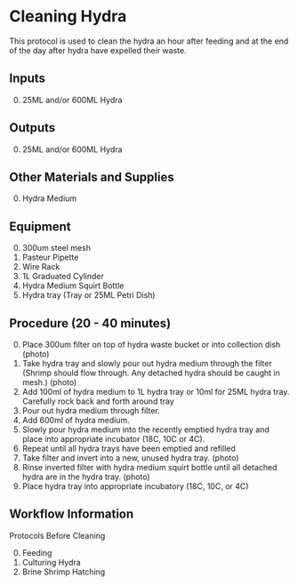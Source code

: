 Cleaning Hydra
===

This protocol is used to clean the hydra an hour after feeding and at the end of the day after hydra have expelled their waste.

Inputs
---
0. 25ML and/or 600ML Hydra

Outputs
---
0. 25ML and/or 600ML Hydra

Other Materials and Supplies
---
0. Hydra Medium 

Equipment
---
0. 300um steel mesh
0. Pasteur Pipette
0. Wire Rack
0. 1L Graduated Cylinder
0. Hydra Medium Squirt Bottle
0. Hydra tray (Tray or 25ML Petri Dish)

Procedure (20 - 40 minutes)
---
0. Place 300um filter on top of hydra waste bucket or into collection dish (photo)
0. Take hydra tray and slowly pour out hydra medium through the filter (Shrimp should flow through. Any detached hydra should be caught in mesh.) (photo)
0. Add 100ml of hydra medium to 1L hydra tray or 10ml for 25ML hydra tray. Carefully rock back and forth around tray
0. Pour out hydra medium through filter.
0. Add 600ml of hydra medium.
0. Slowly pour hydra medium into the recently emptied hydra tray and place into appropriate incubator (18C, 10C or 4C).
0. Repeat until all hydra trays have been emptied and refilled
0. Take filter and invert into a new, unused hydra tray. (photo)
0. Rinse inverted filter with hydra medium squirt bottle until all detached hydra are in the hydra tray. (photo)
0. Place hydra tray into appropriate incubatory (18C, 10C, or 4C)

Workflow Information
---

Protocols Before Cleaning

0. Feeding
0. Culturing Hydra
0. Brine Shrimp Hatching

